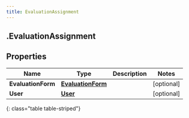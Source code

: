 ```yaml
---
title: EvaluationAssignment
---
```

## .EvaluationAssignment

## Properties

|Name | Type | Description | Notes|
|------------ | ------------- | ------------- | -------------|
| **EvaluationForm** | [**EvaluationForm**](EvaluationForm.html) |  | [optional] |
| **User** | [**User**](User.html) |  | [optional] |
{: class="table table-striped"}


